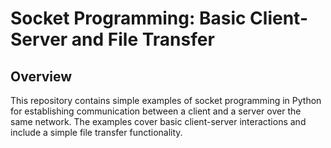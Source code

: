 # Socket Programming: Basic Client-Server and File Transfer

## Overview
This repository contains simple examples of socket programming in Python for establishing communication between a client and a server over the same network. The examples cover basic client-server interactions and include a simple file transfer functionality.
